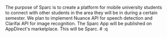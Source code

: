 The purpose of Sparc is to create a platform for mobile university students to connect with other students in the area they will be in during a certain semester. We plan to implement Nuance API for speech detection and Clarifai API for image recognition. The Sparc App will be published on AppDirect's marketplace. This will be Sparc. # :q
